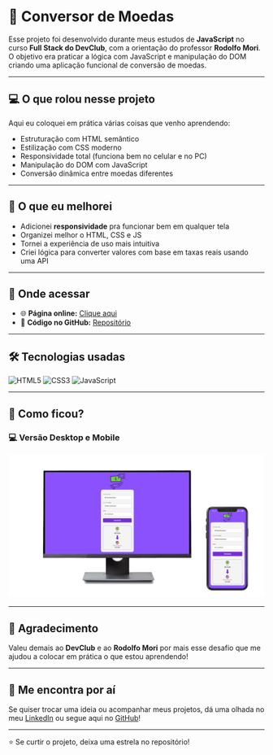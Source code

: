 # 💱 Conversor de Moedas

Esse projeto foi desenvolvido durante meus estudos de **JavaScript** no curso **Full Stack do DevClub**, com a orientação do professor **Rodolfo Mori**. O objetivo era praticar a lógica com JavaScript e manipulação do DOM criando uma aplicação funcional de conversão de moedas.

---

## 💻 O que rolou nesse projeto

Aqui eu coloquei em prática várias coisas que venho aprendendo:

- Estruturação com HTML semântico
- Estilização com CSS moderno
- Responsividade total (funciona bem no celular e no PC)
- Manipulação do DOM com JavaScript
- Conversão dinâmica entre moedas diferentes

---

## 🔧 O que eu melhorei

- Adicionei **responsividade** pra funcionar bem em qualquer tela  
- Organizei melhor o HTML, CSS e JS  
- Tornei a experiência de uso mais intuitiva  
- Criei lógica para converter valores com base em taxas reais usando uma API

---

## 🔗 Onde acessar

- 🌐 **Página online:** [Clique aqui](https://paulovitormcarvalho.github.io/conversor_de_moedas/)  
- 📂 **Código no GitHub:** [Repositório](https://github.com/paulovitormcarvalho/conversor_de_moedas)

---

## 🛠️ Tecnologias usadas

<p align="left">
  <img src="https://cdn.jsdelivr.net/gh/devicons/devicon/icons/html5/html5-original.svg" width="50px" alt="HTML5"/>
  <img src="https://cdn.jsdelivr.net/gh/devicons/devicon/icons/css3/css3-original.svg" width="50px" alt="CSS3"/>
  <img src="https://cdn.jsdelivr.net/gh/devicons/devicon/icons/javascript/javascript-original.svg" width="50px" alt="JavaScript"/>
</p>

---

## 📸 Como ficou?

### 💻 Versão Desktop e Mobile
![Versão Conversor de Moedas](./img/img_Conversor_de_moedas_README.jpg)

---

## 🙌 Agradecimento

Valeu demais ao **DevClub** e ao **Rodolfo Mori** por mais esse desafio que me ajudou a colocar em prática o que estou aprendendo!

---

## 📲 Me encontra por aí

Se quiser trocar uma ideia ou acompanhar meus projetos, dá uma olhada no meu [LinkedIn](https://www.linkedin.com/in/paulovitormcarvalho/) ou segue aqui no [GitHub](https://github.com/paulovitormcarvalho)!

---

⭐ Se curtir o projeto, deixa uma estrela no repositório!
